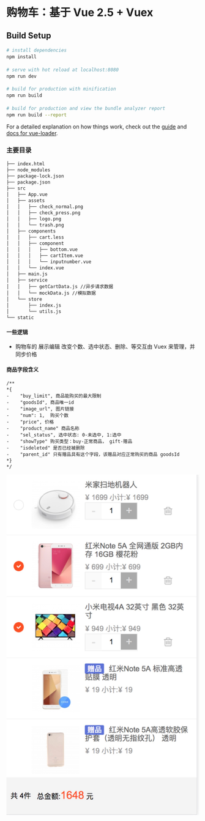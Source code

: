 # 购物车：基于 Vue 2.5 + Vuex

## Build Setup

``` bash
# install dependencies
npm install

# serve with hot reload at localhost:8080
npm run dev

# build for production with minification
npm run build

# build for production and view the bundle analyzer report
npm run build --report
```

For a detailed explanation on how things work, check out the [guide](http://vuejs-templates.github.io/webpack/) and [docs for vue-loader](http://vuejs.github.io/vue-loader).

### 主要目录

    ├── index.html
    ├── node_modules
    ├── package-lock.json
    ├── package.json
    ├── src
    │   ├── App.vue
    │   ├── assets
    │   │   ├── check_normal.png
    │   │   ├── check_press.png
    │   │   ├── logo.png
    │   │   └── trash.png
    │   ├── components
    │   │   ├── cart.less
    │   │   ├── component
    │   │   │   ├── bottom.vue
    │   │   │   ├── cartItem.vue
    │   │   │   └── inputnumber.vue
    │   │   └── index.vue
    │   ├── main.js
    │   ├── service
    │   │   ├── getCartData.js //异步请求数据
    │   │   └── mockData.js //模拟数据
    │   └── store
    │       ├── index.js
    │       └── utils.js
    └── static



#### 一些逻辑
- 购物车的 展示编辑 改变个数、选中状态、删除、等交互由 Vuex 来管理，并同步价格

#### 商品字段含义

    /**
    *{
    -    "buy_limit", 商品能购买的最大限制
    -    "goodsId", 商品唯一id
    -    "image_url", 图片链接
    -    "num": 1,  购买个数
    -    "price", 价格
    -    "product_name" 商品名称
    -    "sel_status", 选中状态: 0-未选中, 1:选中 
    -    "showType" 购买类型：buy-正常商品， gift-赠品
    -    "isdeleted" 是否已经被删除
    -    "parent_id" 只有赠品具有这个字段，该赠品对应正常购买的商品 goodsId
    *}
    */

![screenshot](./screenshot.jpeg)

